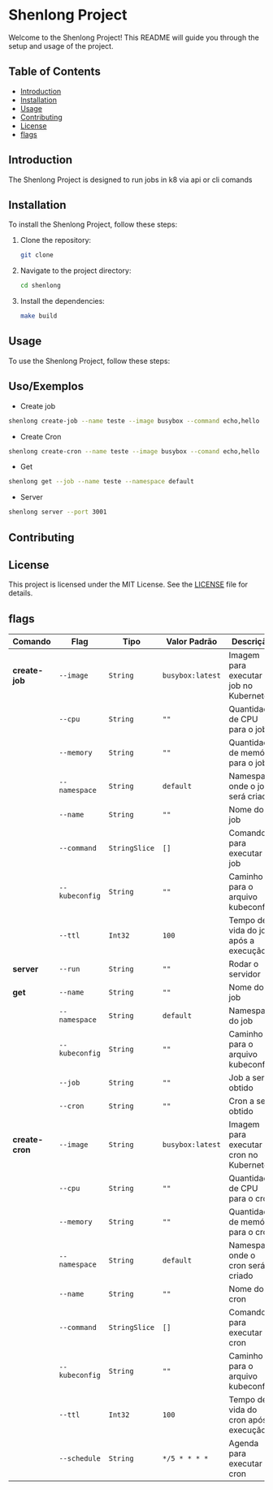 # Shenlong Project

Welcome to the Shenlong Project! This README will guide you through the setup and usage of the project.

## Table of Contents
- [Introduction](#introduction)
- [Installation](#installation)
- [Usage](#usage)
- [Contributing](#contributing)
- [License](#license)
- [flags](#flags)

## Introduction
The Shenlong Project is designed to run jobs in k8 via api or cli comands

## Installation
To install the Shenlong Project, follow these steps:

1. Clone the repository:
    ```bash
    git clone 
    ```
2. Navigate to the project directory:
    ```bash
    cd shenlong
    ```
3. Install the dependencies:
    ```bash
    make build
    ```

## Usage
To use the Shenlong Project, follow these steps:

## Uso/Exemplos

- Create job 
```bash
shenlong create-job --name teste --image busybox --command echo,hello 

```

- Create Cron

```bash
shenlong create-cron --name teste --image busybox --comand echo,hello  

```

- Get 

```bash
shenlong get --job --name teste --namespace default

```

- Server

```bash
shenlong server --port 3001

```


## Contributing


## License
This project is licensed under the MIT License. See the [LICENSE](LICENSE) file for details.


## flags

| Comando         | Flag           | Tipo         | Valor Padrão      | Descrição                                          | Obrigatório |
|------------------|----------------|--------------|-------------------|--------------------------------------------------|-------------|
| **create-job**   | `--image`      | `String`     | `busybox:latest`  | Imagem para executar o job no Kubernetes         | Não         |
|                  | `--cpu`        | `String`     | `""`              | Quantidade de CPU para o job                     | Não         |
|                  | `--memory`     | `String`     | `""`              | Quantidade de memória para o job                 | Não         |
|                  | `--namespace`  | `String`     | `default`         | Namespace onde o job será criado                 | Não         |
|                  | `--name`       | `String`     | `""`              | Nome do job                                      | Sim         |
|                  | `--command`    | `StringSlice`| `[]`              | Comando para executar no job                     | Sim         |
|                  | `--kubeconfig` | `String`     | `""`              | Caminho para o arquivo kubeconfig                | Não         |
|                  | `--ttl`        | `Int32`      | `100`             | Tempo de vida do job após a execução             | Não         |
| **server**       | `--run`        | `String`     | `""`              | Rodar o servidor                                 | Não         |
| **get**          | `--name`       | `String`     | `""`              | Nome do job                                      | Sim         |
|                  | `--namespace`  | `String`     | `default`         | Namespace do job                                 | Não         |
|                  | `--kubeconfig` | `String`     | `""`              | Caminho para o arquivo kubeconfig                | Não         |
|                  | `--job`        | `String`     | `""`              | Job a ser obtido                                 | Não         |
|                  | `--cron`       | `String`     | `""`              | Cron a ser obtido                                | Não         |
| **create-cron**  | `--image`      | `String`     | `busybox:latest`  | Imagem para executar o cron no Kubernetes        | Não         |
|                  | `--cpu`        | `String`     | `""`              | Quantidade de CPU para o cron                    | Não         |
|                  | `--memory`     | `String`     | `""`              | Quantidade de memória para o cron                | Não         |
|                  | `--namespace`  | `String`     | `default`         | Namespace onde o cron será criado                | Não         |
|                  | `--name`       | `String`     | `""`              | Nome do cron                                     | Sim         |
|                  | `--command`    | `StringSlice`| `[]`              | Comando para executar no cron                    | Sim         |
|                  | `--kubeconfig` | `String`     | `""`              | Caminho para o arquivo kubeconfig                | Não         |
|                  | `--ttl`        | `Int32`      | `100`             | Tempo de vida do cron após a execução            | Não         |
|                  | `--schedule`   | `String`     | `*/5 * * * *`     | Agenda para executar o cron                      | Sim         |
